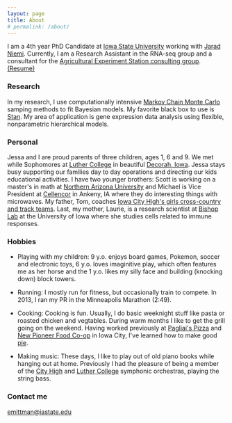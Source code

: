 ```yaml
---
layout: page
title: About
# permalink: /about/
---
```


I am a 4th year PhD Candidate at [Iowa State University](http://www.iastate.edu/) working with [Jarad Niemi](http://www.jarad.me/). Currently, I am a Research Assistant in the RNA-seq group and a consultant for the [Agricultural Experiment Station consulting group](http://stat.iastate.edu/agriculture-experiment-station-consulting-group).  [(Resume)](../eric_mittman_resume.pdf) 

### Research
In my research, I use computationally intensive [Markov Chain Monte Carlo](https://en.wikipedia.org/wiki/Markov_chain_Monte_Carlo) samping methods to fit Bayesian models. My favorite black box to use is [Stan](http://mc-stan.org/). My area of application is gene expression data analysis using flexible, nonparametric hierarchical models.

### Personal

Jessa and I are proud parents of three children, ages 1, 6 and 9. We met while Sophomores at [Luther College](https://www.luther.edu/) in beautiful [Decorah, Iowa](http://www.visitdecorah.com/). Jessa stays busy supporting our families day to day operations and directing our kids educational activities. I have two younger brothers: Scott is working on a master's in math at [Northern Arizona University](http://nau.edu/) and  Michael is Vice President at [Cellencor](http://www.cellencor.com/) in Ankeny, IA where they do interesting things with microwaves. My father, Tom, coaches [Iowa City High's girls cross-country and track teams](http://www.cityhighruns.com/). Last, my mother, Laurie, is a research scientist at [Bishop Lab](http://www.healthcare.uiowa.edu/labs/bishop/) at the University of Iowa where she studies cells related to immune responses.

### Hobbies
- Playing with my children:
9 y.o. enjoys board games, Pokemon, soccer and electronic toys, 6 y.o. loves imaginitive play, which often features me as her horse and the 1 y.o. likes my silly face and building (knocking down) block towers.
  
- Running:
I mostly run for fitness, but occasionally train to compete. In 2013, I ran my PR in the Minneapolis Marathon (2:49).

- Cooking:
Cooking is fun. Usually, I do basic weeknight stuff like pasta or roasted chicken and vegtables. During warm months I like to get the grill going on the weekend. Having worked previously at [Pagliai's Pizza](http://www.pagliaisic.com/) and [New Pioneer Food Co-op](https://www.newpi.coop/) in Iowa City, I've learned how to make good [pie](https://emittman.github.io/images/pizza.jpg).

- Making music:
These days, I like to play out of old piano books while hanging out at home. Previously I had the pleasure of being a member of the [City High](https://cityhighmusic.jimdo.com/orchestra/) and [Luther College](https://www.luther.edu/music/symphony-orchestra/) symphonic orchestras, playing the string bass.


### Contact me
[emittman@iastate.edu](mailto:emittman@iastate.edu)